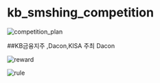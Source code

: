 # kb_smshing_competition
![competition_plan](https://user-images.githubusercontent.com/59334939/75552392-8e1c8d80-5a79-11ea-93c5-d79909f3f201.png)

##KB금융지주 ,Dacon,KISA 주최  Dacon


![reward](https://user-images.githubusercontent.com/59334939/75552399-907ee780-5a79-11ea-897e-fea56aa787fd.png)




![rule](https://user-images.githubusercontent.com/59334939/75552401-9248ab00-5a79-11ea-95eb-28df5e89b893.png)
